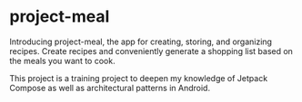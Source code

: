 # project-meal

Introducing project-meal, the app for creating, storing, and organizing recipes. 
Create recipes and conveniently generate a shopping list based on the meals you want to cook. 

This project is a training project to deepen my knowledge of Jetpack Compose as well as architectural patterns in Android.
